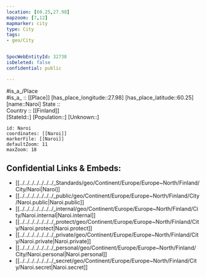 ```yaml
---
location: [60.25,27.98] 
mapzoom: [7,12] 
mapmarker: city 
type: City
tags:
- geo/City


SpocWebEntityId: 32738
isDeleted: false
confidential: public

---
```

#is_a_/Place  
#is_a_ :: [[Place]] 
[has_place_longitude::27.98] 
[has_place_latitude::60.25] 
[name::Naroi] 
State ::  
Country :: [[Finland]]  
[StateId::] 
[Population::] 
[Unknown::] 


```leaflet
id: Naroi
coordinates: [[Naroi]] 
markerFile: [[Naroi]] 
defaultZoom: 11 
maxZoom: 18
```


## Confidential Links & Embeds: 
- [[../../../../../../../_Standards/geo/Continent/Europe/Europe~North/Finland/City/Naroi|Naroi]] 
- [[../../../../../../../_public/geo/Continent/Europe/Europe~North/Finland/City/Naroi.public|Naroi.public]] 
- [[../../../../../../../_internal/geo/Continent/Europe/Europe~North/Finland/City/Naroi.internal|Naroi.internal]] 
- [[../../../../../../../_protect/geo/Continent/Europe/Europe~North/Finland/City/Naroi.protect|Naroi.protect]] 
- [[../../../../../../../_private/geo/Continent/Europe/Europe~North/Finland/City/Naroi.private|Naroi.private]] 
- [[../../../../../../../_personal/geo/Continent/Europe/Europe~North/Finland/City/Naroi.personal|Naroi.personal]] 
- [[../../../../../../../_secret/geo/Continent/Europe/Europe~North/Finland/City/Naroi.secret|Naroi.secret]] 
